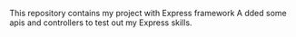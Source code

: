 This repository contains my project with Express framework
A dded some apis and controllers to test out  my Express skills.

